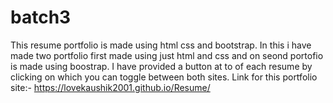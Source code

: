 # batch3
This resume portfolio is made using html css and bootstrap.
In this i have made two portfolio first made using just html and css and on seond portofio is made using boostrap.
I have provided a button at to of each resume by clicking on which you can toggle between both sites.
Link for this portfolio site:- https://lovekaushik2001.github.io/Resume/
